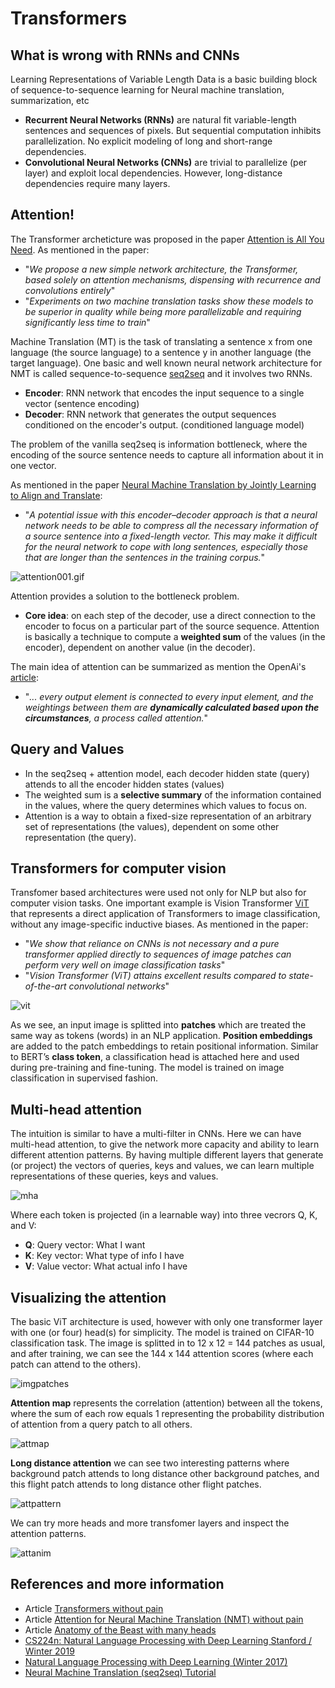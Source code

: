 # Transformers

## What is wrong with RNNs and CNNs
Learning Representations of Variable Length Data is a basic building block of sequence-to-sequence learning for Neural machine translation, summarization, etc
- **Recurrent Neural Networks (RNNs)** are natural fit variable-length sentences and sequences of pixels. But sequential computation inhibits parallelization. No explicit modeling of long and short-range dependencies.
- **Convolutional Neural Networks (CNNs)** are trivial to parallelize (per layer) and exploit local dependencies. However, long-distance dependencies require many layers.

## Attention!
The Transformer archeticture was proposed in the paper [Attention is All You Need](https://arxiv.org/abs/1706.03762). As mentioned in the paper: 
- "_We propose a new simple network architecture, the Transformer, based solely on attention mechanisms, dispensing with recurrence and convolutions entirely_"
- "_Experiments on two machine translation tasks show these models to be superior in quality while being more parallelizable and requiring significantly less time to train_"

Machine Translation (MT) is the task of translating a sentence x from one language (the source language) to a sentence y in another language (the target language). One basic and well known neural network architecture for NMT is called sequence-to-sequence [seq2seq](https://arxiv.org/pdf/1409.3215v3.pdf) and it involves two RNNs.
- **Encoder**: RNN network that encodes the input sequence to a single vector (sentence encoding)
- **Decoder**: RNN network that generates the output sequences conditioned on the encoder's output. (conditioned language model)

The problem of the vanilla seq2seq is information bottleneck, where the encoding of the source sentence needs to capture all information about it in one vector.

As mentioned in the paper [Neural Machine Translation by Jointly Learning to Align and Translate](https://arxiv.org/pdf/1409.0473.pdf):
- "_A potential issue with this encoder–decoder approach is that a neural network needs to be able to compress all the necessary information of a source sentence into a fixed-length vector. This may make it difficult for the neural network to cope with long sentences, especially those that are longer than the sentences in the training corpus._"

![attention001.gif](images/attention001.gif)

Attention provides a solution to the bottleneck problem.
- **Core idea**: on each step of the decoder, use a direct connection to the encoder to focus on a particular part of the source sequence.
Attention is basically a technique to compute a **weighted sum** of the values (in the encoder), dependent on another value (in the decoder).

The main idea of attention can be summarized as mention the OpenAi's [article](https://openai.com/blog/sparse-transformer/):
- "_... every output element is connected to every input element, and the weightings between them are **dynamically calculated based upon the circumstances**, a process called attention._"

## Query and Values

- In the seq2seq + attention model, each decoder hidden state (query) attends to all the encoder hidden states (values)
- The weighted sum is a **selective summary** of the information contained in the values, where the query determines which values to focus on.
- Attention is a way to obtain a fixed-size representation of an arbitrary set of representations (the values), dependent on some other representation (the query).

## Transformers for computer vision 
Transfomer based architectures were used not only for NLP but also for computer vision tasks. One important example is Vision Transformer [ViT](https://arxiv.org/pdf/2010.11929.pdf) that represents a direct application of Transformers to image classification, without any image-specific inductive biases. As mentioned in the paper:
- "_We show that reliance on CNNs is not necessary and a pure transformer applied directly to sequences of image patches can perform very well on image classification tasks_" 
- "_Vision Transformer (ViT) attains excellent results compared to state-of-the-art convolutional networks_"

![vit](images/vit003.jpg)

As we see, an input image is splitted into **patches** which are treated the same way as tokens (words) in an NLP application. **Position embeddings** are added to the patch embeddings to retain positional information. Similar to BERT’s **class token**, a classification head is attached here and used during pre-training and fine-tuning. The model is trained on image classification in supervised fashion.

## Multi-head attention
The intuition is similar to have a multi-filter in CNNs. Here we can have multi-head attention, to give the network more capacity and ability to learn different attention patterns. By having multiple different layers that generate (or project) the vectors of queries, keys and values, we can learn multiple representations of these queries, keys and values.

![mha](images/mha01.jpg)

Where each token is projected (in a learnable way) into three vecrors Q, K, and V:

- **Q**: Query vector: What I want
- **K**: Key vector: What type of info I have
- **V**: Value vector: What actual info I have

## Visualizing the attention
The basic ViT architecture is used, however with only one transformer layer with one (or four) head(s) for simplicity. The model is trained on CIFAR-10 classification task. The image is splitted in to 12 x 12 = 144 patches as usual, and after training, we can see the 144 x 144 attention scores (where each patch can attend to the others).

![imgpatches](images/imagepathces.jpg)

**Attention map** represents the correlation (attention) between all the tokens, where the sum of each row equals 1 representing the probability distribution of attention from a query patch to all others.

![attmap](images/attenmap.jpg)

**Long distance attention** we can see two interesting patterns where background patch attends to long distance other background patches, and this flight patch attends to long distance other flight patches.

![attpattern](images/airatten01.jpg)

We can try more heads and more transfomer layers and inspect the attention patterns.

![attanim](images/att_head.gif)



## References and more information
- Article [Transformers without pain](https://www.linkedin.com/pulse/transformers-without-pain-ibrahim-sobh-phd/)
- Article [Attention for Neural Machine Translation (NMT) without pain](https://www.linkedin.com/pulse/attention-neural-machine-translation-nmt-without-pain-sobh-phd/)
- Article [Anatomy of the Beast with many heads](https://www.linkedin.com/pulse/anatomy-beast-many-heads-code-ibrahim-sobh-phd/)
- [CS224n: Natural Language Processing with Deep Learning Stanford / Winter 2019](https://web.stanford.edu/class/archive/cs/cs224n/cs224n.1194/)
- [Natural Language Processing with Deep Learning (Winter 2017)](https://www.youtube.com/playlist?list=PL3FW7Lu3i5Jsnh1rnUwq_TcylNr7EkRe6)
- [Neural Machine Translation (seq2seq) Tutorial](https://github.com/tensorflow/nmt)





